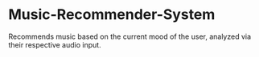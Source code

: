 # Music-Recommender-System
Recommends music based on the current mood of the user, analyzed via their respective audio input.
